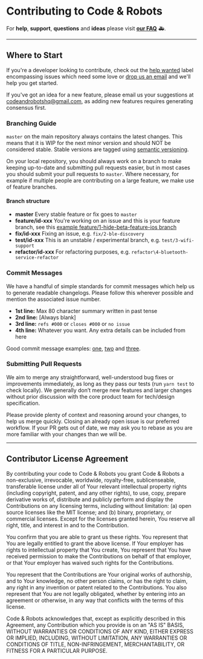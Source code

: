 # Contributing to Code & Robots

For **help**, **support**, **questions** and **ideas** please visit **[our FAQ](http://www.codeandrobots.com/faq.html)** 🚑.

---

## Where to Start

If you're a developer looking to contribute, check out the [help wanted](https://github.com/codeandrobots/codeandrobots-app/labels/help%20wanted) label encompassing issues which need some love or [drop us an email](mailto:codeandrobotshq@gmail.com?subject=Hi&body=I%20would%20like%20to%20help) and we'll help you get started.

If you've got an idea for a new feature, please email us your suggestions at [codeandrobotshq@gmail.com](mailto:codeandrobotshq@gmail.com?subject=Idea), as adding new features requires generating consensus first.

### Branching Guide

`master` on the main repository always contains the latest changes. This means that it is WIP for the next minor version and should NOT be considered stable. Stable versions are tagged using [semantic versioning](http://semver.org/).

On your local repository, you should always work on a branch to make keeping up-to-date and submitting pull requests easier, but in most cases you should submit your pull requests to `master`. Where necessary, for example if multiple people are contributing on a large feature, we make use of feature branches.

#### Branch structure

- **master** Every stable feature or fix goes to `master`
- **feature/id-xxx** You're working on an issue and this is your feature branch, see this [example feature/1-hide-beta-feature-ios branch](https://github.com/codeandrobots/codeandrobots-app/tree/feature/1-hide-beta-feature-ios)
- **fix/id-xxx** Fixing an issue, e.g. `fix/2-ble-discovery`
- **test/id-xxx** This is an unstable / experimental branch, e.g. `test/3-wifi-support`
- **refactor/id-xxx** For refactoring purposes, e.g. `refactor\4-bluetooth-service-refactor`

### Commit Messages

We have a handful of simple standards for commit messages which help us to generate readable changelogs. Please follow this wherever possible and mention the associated issue number.

- **1st line:** Max 80 character summary written in past tense
- **2nd line:** [Always blank]
- **3rd line:** `refs #000` or `closes #000` or `no issue`
- **4th line:** Whatever you want. Any extra details can be included from here

Good commit message examples: [one](https://github.com/codeandrobots/codeandrobots-app/commit/9f26ac76a1dc53b1119718a987fee0ee51d3ae7f), [two](https://github.com/codeandrobots/codeandrobots-app/commit/0f795fa2831eef286364215403d6264efe702859) and [three](https://github.com/codeandrobots/codeandrobots-app/commit/e63bc34dfce4e3e3818bdd2b4cc38931c91bffb4).

### Submitting Pull Requests

We aim to merge any straightforward, well-understood bug fixes or improvements immediately, as long as they pass our tests (run `yarn test` to check locally). We generally don’t merge new features and larger changes without prior discussion with the core product team for tech/design specification.

Please provide plenty of context and reasoning around your changes, to help us merge quickly. Closing an already open issue is our preferred workflow. If your PR gets out of date, we may ask you to rebase as you are more familiar with your changes than we will be.

---

## Contributor License Agreement

By contributing your code to Code & Robots you grant Code & Robots a non-exclusive, irrevocable, worldwide, royalty-free, sublicenseable, transferable license under all of Your relevant intellectual property rights (including copyright, patent, and any other rights), to use, copy, prepare derivative works of, distribute and publicly perform and display the Contributions on any licensing terms, including without limitation:
(a) open source licenses like the MIT license; and (b) binary, proprietary, or commercial licenses. Except for the licenses granted herein, You reserve all right, title, and interest in and to the Contribution.

You confirm that you are able to grant us these rights. You represent that You are legally entitled to grant the above license. If Your employer has rights to intellectual property that You create, You represent that You have received permission to make the Contributions on behalf of that employer, or that Your employer has waived such rights for the Contributions.

You represent that the Contributions are Your original works of authorship, and to Your knowledge, no other person claims, or has the right to claim, any right in any invention or patent related to the Contributions. You also represent that You are not legally obligated, whether by entering into an agreement or otherwise, in any way that conflicts with the terms of this license.

Code & Robots acknowledges that, except as explicitly described in this Agreement, any Contribution which you provide is on an "AS IS" BASIS, WITHOUT WARRANTIES OR CONDITIONS OF ANY KIND, EITHER EXPRESS OR IMPLIED, INCLUDING, WITHOUT LIMITATION, ANY WARRANTIES OR CONDITIONS OF TITLE, NON-INFRINGEMENT, MERCHANTABILITY, OR FITNESS FOR A PARTICULAR PURPOSE.
